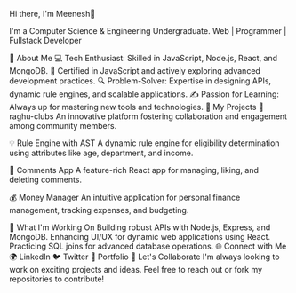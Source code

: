 Hi there, I'm Meenesh👋

I'm a Computer Science & Engineering Undergraduate.
Web | Programmer | Fullstack Developer

🌟 About Me
💻 Tech Enthusiast: Skilled in JavaScript, Node.js, React, and MongoDB.
📜 Certified in JavaScript and actively exploring advanced development practices.
🔍 Problem-Solver: Expertise in designing APIs, dynamic rule engines, and scalable applications.
✍️ Passion for Learning: Always up for mastering new tools and technologies.
💼 My Projects
🚀 raghu-clubs
An innovative platform fostering collaboration and engagement among community members.

💡 Rule Engine with AST
A dynamic rule engine for eligibility determination using attributes like age, department, and income.

💬 Comments App
A feature-rich React app for managing, liking, and deleting comments.

💰 Money Manager
An intuitive application for personal finance management, tracking expenses, and budgeting.

🚀 What I'm Working On
Building robust APIs with Node.js, Express, and MongoDB.
Enhancing UI/UX for dynamic web applications using React.
Practicing SQL joins for advanced database operations.
🌐 Connect with Me
🌍 LinkedIn
🐦 Twitter
💾 Portfolio
🌟 Let's Collaborate
I'm always looking to work on exciting projects and ideas. Feel free to reach out or fork my repositories to contribute!
<!--
**Meenesh2783/Meenesh2783** is a ✨ _special_ ✨ repository because its `README.md` (this file) appears on your GitHub profile.

Here are some ideas to get you started:

- 🔭 I’m currently working on ...
- 🌱 I’m currently learning ...
- 👯 I’m looking to collaborate on ...
- 🤔 I’m looking for help with ...
- 💬 Ask me about ...
- 📫 How to reach me: ...
- 😄 Pronouns: ...
- ⚡ Fun fact: ...
-->
